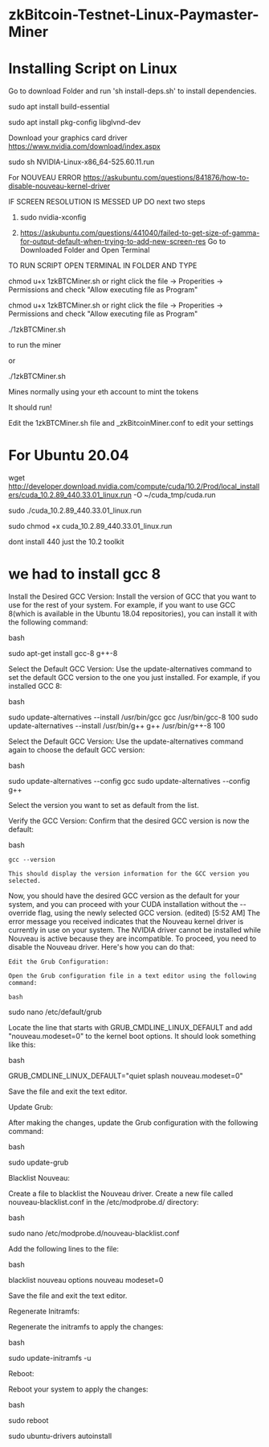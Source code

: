 # zkBitcoin-Testnet-Linux-Paymaster-Miner
# Installing Script on Linux

Go to download Folder and
run 'sh install-deps.sh' to install dependencies.

sudo apt install build-essential

sudo apt install pkg-config libglvnd-dev

Download your graphics card driver
https://www.nvidia.com/download/index.aspx

sudo sh NVIDIA-Linux-x86_64-525.60.11.run

For NOUVEAU ERROR
https://askubuntu.com/questions/841876/how-to-disable-nouveau-kernel-driver


IF SCREEN RESOLUTION IS MESSED UP DO next two steps
1) sudo nvidia-xconfig

2) https://askubuntu.com/questions/441040/failed-to-get-size-of-gamma-for-output-default-when-trying-to-add-new-screen-res
Go to Downloaded Folder and Open Terminal


TO RUN SCRIPT OPEN TERMINAL IN FOLDER AND TYPE

chmod u+x 1zkBTCMiner.sh  or right click the file -> Properities -> Permissions and check "Allow executing file as Program"



chmod u+x 1zkBTCMiner.sh or right click the file -> Properities -> Permissions and check "Allow executing file as Program"

./1zkBTCMiner.sh

to run the miner

or

./1zkBTCMiner.sh

Mines normally using your eth account to mint the tokens

It should run!

Edit the 1zkBTCMiner.sh file and _zkBitcoinMiner.conf to edit your settings




# For Ubuntu 20.04

wget http://developer.download.nvidia.com/compute/cuda/10.2/Prod/local_installers/cuda_10.2.89_440.33.01_linux.run -O ~/cuda_tmp/cuda.run

sudo ./cuda_10.2.89_440.33.01_linux.run

sudo chmod +x cuda_10.2.89_440.33.01_linux.run

dont install 440 just the 10.2 toolkit

# we had to install gcc 8

Install the Desired GCC Version:
Install the version of GCC that you want to use for the rest of your system. For example, if you want to use GCC 8(which is available in the Ubuntu 18.04 repositories), you can install it with the following command:

bash

sudo apt-get install gcc-8 g++-8

Select the Default GCC Version:
Use the update-alternatives command to set the default GCC version to the one you just installed. For example, if you installed GCC 8:

bash

sudo update-alternatives --install /usr/bin/gcc gcc /usr/bin/gcc-8 100
sudo update-alternatives --install /usr/bin/g++ g++ /usr/bin/g++-8 100

Select the Default GCC Version:
Use the update-alternatives command again to choose the default GCC version:

bash

sudo update-alternatives --config gcc
sudo update-alternatives --config g++

Select the version you want to set as default from the list.

Verify the GCC Version:
Confirm that the desired GCC version is now the default:

bash

    gcc --version

    This should display the version information for the GCC version you selected.

Now, you should have the desired GCC version as the default for your system, and you can proceed with your CUDA installation without the --override flag, using the newly selected GCC version. (edited)
[5:52 AM]
The error message you received indicates that the Nouveau kernel driver is currently in use on your system. The NVIDIA driver cannot be installed while Nouveau is active because they are incompatible. To proceed, you need to disable the Nouveau driver. Here's how you can do that:

    Edit the Grub Configuration:

    Open the Grub configuration file in a text editor using the following command:

    bash

sudo nano /etc/default/grub

Locate the line that starts with GRUB_CMDLINE_LINUX_DEFAULT and add "nouveau.modeset=0" to the kernel boot options. It should look something like this:

bash

GRUB_CMDLINE_LINUX_DEFAULT="quiet splash nouveau.modeset=0"

Save the file and exit the text editor.

Update Grub:

After making the changes, update the Grub configuration with the following command:

bash

sudo update-grub

Blacklist Nouveau:

Create a file to blacklist the Nouveau driver. Create a new file called nouveau-blacklist.conf in the /etc/modprobe.d/ directory:

bash

sudo nano /etc/modprobe.d/nouveau-blacklist.conf

Add the following lines to the file:

bash

blacklist nouveau
options nouveau modeset=0

Save the file and exit the text editor.

Regenerate Initramfs:

Regenerate the initramfs to apply the changes:

bash

sudo update-initramfs -u

Reboot:

Reboot your system to apply the changes:

bash

sudo reboot

sudo ubuntu-drivers autoinstall
